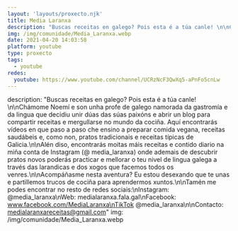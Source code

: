 ```yaml
---
layout: 'layouts/proxecto.njk'
title: Media Laranxa
description: "Buscas receitas en galego? Pois esta é a túa canle! \n\nChámome Noemí e son unha profe de galego namorada da gastromía e da lingua que decidiu unir dúas das súas paixóns e abrir un blog para compartir receitas e mergullarse no mundo da cociña. Aquí encontrarás vídeos en que paso a paso che ensino a preparar comida vegana, receitas saudábeis e, como non, pratos tradicionais e receitas típicas de Galicia.\n\nAlén diso, encontrarás moitas máis receitas e contido diario na miña conta de Instagram (@ media_laranxa) onde ademais de descubrir pratos novos poderás practicar e mellorar o teu nivel de lingua galega a través das larandicas e dos xogos que facemos todos os venres.\n\nAcompáñasme nesta aventura? Eu estou desexando que te unas e partillemos trucos de cociña para aprendermos xuntos.\n\nTamén me podes encontrar no resto de redes sociais:\nInstagram: @media_laranxa\nWeb: medialaranxa.fala.gal\nFacebook: www.facebook.com/MediaLaranxa\nTikTok @media_laranxa\n\nContacto: medialaranxareceitas@gmail.com"
img: /img/comunidade/Media_Laranxa.webp
date: 2021-04-20 14:03:58
platform: youtube
type: proxecto
tags:
  - youtube
redes:
  youtube: https://www.youtube.com/channel/UCRzNcF3QwXq5-aPnFo5cnLw
---
```

description: "Buscas receitas en galego? Pois esta é a túa canle! \n\nChámome Noemí e son unha profe de galego namorada da gastromía e da lingua que decidiu unir dúas das súas paixóns e abrir un blog para compartir receitas e mergullarse no mundo da cociña. Aquí encontrarás vídeos en que paso a paso che ensino a preparar comida vegana, receitas saudábeis e, como non, pratos tradicionais e receitas típicas de Galicia.\n\nAlén diso, encontrarás moitas máis receitas e contido diario na miña conta de Instagram (@ media_laranxa) onde ademais de descubrir pratos novos poderás practicar e mellorar o teu nivel de lingua galega a través das larandicas e dos xogos que facemos todos os venres.\n\nAcompáñasme nesta aventura? Eu estou desexando que te unas e partillemos trucos de cociña para aprendermos xuntos.\n\nTamén me podes encontrar no resto de redes sociais:\nInstagram: @media_laranxa\nWeb: medialaranxa.fala.gal\nFacebook: www.facebook.com/MediaLaranxa\nTikTok @media_laranxa\n\nContacto: medialaranxareceitas@gmail.com"
img: /img/comunidade/Media_Laranxa.webp
